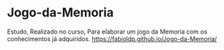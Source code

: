 # Jogo-da-Memoria
Estudo, Realizado no curso, Para elaborar um jogo da Memoria com os conhecimentos já adquiridos.
https://fabioldp.github.io/Jogo-da-Memoria/

